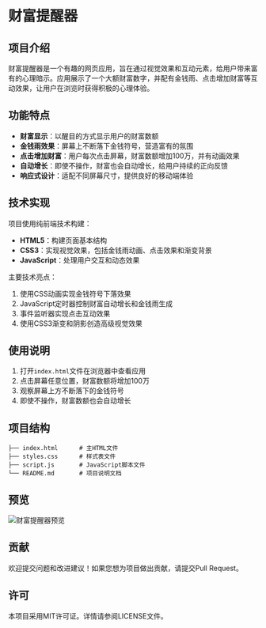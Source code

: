 # 财富提醒器

## 项目介绍

财富提醒器是一个有趣的网页应用，旨在通过视觉效果和互动元素，给用户带来富有的心理暗示。应用展示了一个大额财富数字，并配有金钱雨、点击增加财富等互动效果，让用户在浏览时获得积极的心理体验。

## 功能特点

- **财富显示**：以醒目的方式显示用户的财富数额
- **金钱雨效果**：屏幕上不断落下金钱符号，营造富有的氛围
- **点击增加财富**：用户每次点击屏幕，财富数额增加100万，并有动画效果
- **自动增长**：即使不操作，财富也会自动增长，给用户持续的正向反馈
- **响应式设计**：适配不同屏幕尺寸，提供良好的移动端体验

## 技术实现

项目使用纯前端技术构建：

- **HTML5**：构建页面基本结构
- **CSS3**：实现视觉效果，包括金钱雨动画、点击效果和渐变背景
- **JavaScript**：处理用户交互和动态效果

主要技术亮点：

1. 使用CSS动画实现金钱符号下落效果
2. JavaScript定时器控制财富自动增长和金钱雨生成
3. 事件监听器实现点击互动效果
4. 使用CSS3渐变和阴影创造高级视觉效果

## 使用说明

1. 打开`index.html`文件在浏览器中查看应用
2. 点击屏幕任意位置，财富数额将增加100万
3. 观察屏幕上方不断落下的金钱符号
4. 即使不操作，财富数额也会自动增长

## 项目结构

```
├── index.html      # 主HTML文件
├── styles.css      # 样式表文件
├── script.js       # JavaScript脚本文件
└── README.md       # 项目说明文档
```

## 预览

![财富提醒器预览](https://github.com/1351055318/rich/raw/main/preview.png)

## 贡献

欢迎提交问题和改进建议！如果您想为项目做出贡献，请提交Pull Request。

## 许可

本项目采用MIT许可证。详情请参阅LICENSE文件。